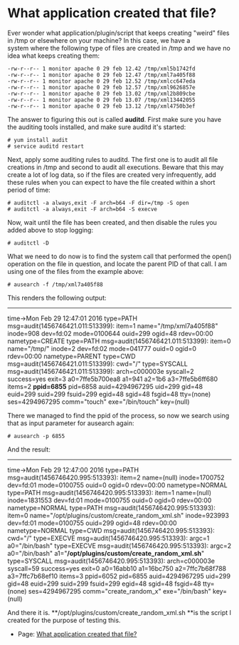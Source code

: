 # What application created that file?

Ever wonder what application/plugin/script that keeps creating "weird" files in /tmp or elsewhere on your machine? In this case, we have a system where the following type of files are created in /tmp and we have no idea what keeps creating them:

    -rw-r--r-- 1 monitor apache 0 29 feb 12.42 /tmp/xml5b1742fd
    -rw-r--r-- 1 monitor apache 0 29 feb 12.47 /tmp/xml7a405f88
    -rw-r--r-- 1 monitor apache 0 29 feb 12.52 /tmp/xmlcc647eda
    -rw-r--r-- 1 monitor apache 0 29 feb 12.57 /tmp/xml9626857e
    -rw-r--r-- 1 monitor apache 0 29 feb 13.02 /tmp/xml2b809cbe
    -rw-r--r-- 1 monitor apache 0 29 feb 13.07 /tmp/xml13442055
    -rw-r--r-- 1 monitor apache 0 29 feb 13.12 /tmp/xml4750b3ef

The answer to figuring this out is called **auditd**. First make sure you have the auditing tools installed, and make sure auditd it's started:

    # yum install audit
    # service auditd restart

Next, apply some auditing rules to auditd. The first one is to audit all file creations in /tmp and second to audit all executions. Beware that this may create a lot of log data, so if the files are created very infrequently, add these rules when you can expect to have the file created within a short period of time:

    # auditctl -a always,exit -F arch=b64 -F dir=/tmp -S open
    # auditctl -a always,exit -F arch=b64 -S execve

Now, wait until the file has been created, and then disable the rules you added above to stop logging:

    # auditctl -D

What we need to do now is to find the system call that performed the open() operation on the file in question, and locate the parent PID of that call. I am using one of the files from the example above:

    # ausearch -f /tmp/xml7a405f88

This renders the following output:

----
time-\>Mon Feb 29 12:47:01 2016
type=PATH msg=audit(1456746421.011:513399): item=1 name="/tmp/xml7a405f88" inode=908 dev=fd:02 mode=0100644 ouid=299 ogid=48 rdev=00:00 nametype=CREATE
type=PATH msg=audit(1456746421.011:513399): item=0 name="/tmp/" inode=2 dev=fd:02 mode=041777 ouid=0 ogid=0 rdev=00:00 nametype=PARENT
type=CWD msg=audit(1456746421.011:513399): cwd="/"
type=SYSCALL msg=audit(1456746421.011:513399): arch=c000003e syscall=2 success=yes exit=3 a0=7ffe5b700ea8 a1=941 a2=1b6 a3=7ffe5b6ff680 items=2 **ppid=6855** pid=6858 auid=4294967295 uid=299 gid=48 euid=299 suid=299 fsuid=299 egid=48 sgid=48 fsgid=48 tty=(none) ses=4294967295 comm="touch" exe="/bin/touch" key=(null)

There we managed to find the ppid of the process, so now we search using that as input parameter for ausearch again:

    # ausearch -p 6855

And the result:

----
time-\>Mon Feb 29 12:47:00 2016
type=PATH msg=audit(1456746420.995:513393): item=2 name=(null) inode=1700752 dev=fd:01 mode=0100755 ouid=0 ogid=0 rdev=00:00 nametype=NORMAL
type=PATH msg=audit(1456746420.995:513393): item=1 name=(null) inode=1831553 dev=fd:01 mode=0100755 ouid=0 ogid=0 rdev=00:00 nametype=NORMAL
type=PATH msg=audit(1456746420.995:513393): item=0 name="/opt/plugins/custom/create\_random\_xml.sh" inode=923993 dev=fd:01 mode=0100755 ouid=299 ogid=48 rdev=00:00 nametype=NORMAL
type=CWD msg=audit(1456746420.995:513393): cwd="/"
type=EXECVE msg=audit(1456746420.995:513393): argc=1 a0="/bin/bash"
type=EXECVE msg=audit(1456746420.995:513393): argc=2 a0="/bin/bash" a1="**/opt/plugins/custom/create\_random\_xml.sh**"
type=SYSCALL msg=audit(1456746420.995:513393): arch=c000003e syscall=59 success=yes exit=0 a0=16abb10 a1=16bc750 a2=7ffc7b68f788 a3=7ffc7b68ef10 items=3 ppid=6052 pid=6855 auid=4294967295 uid=299 gid=48 euid=299 suid=299 fsuid=299 egid=48 sgid=48 fsgid=48 tty=(none) ses=4294967295 comm="create\_random\_x" exe="/bin/bash" key=(null)

And there it is. **/opt/plugins/custom/create\_random\_xml.sh **is the script I created for the purpose of testing this.

- Page:
    [What application created that file?](../HOWTOs/What_application_created_that_file_)
